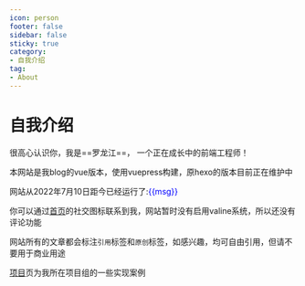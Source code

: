 ```yaml
---
icon: person
footer: false
sidebar: false
sticky: true
category:
- 自我介绍
tag:
- About
---
```


# 自我介绍

很高心认识你，我是==罗龙江==，
一个正在成长中的前端工程师！

<!-- more -->

本网站是我blog的vue版本，使用vuepress构建，原hexo的版本目前正在维护中

网站从2022年7月10日距今已经运行了:<text style="color:blue">{{msg}}</text>

你可以通过[首页](/)的社交图标联系到我，网站暂时没有启用valine系统，所以还没有评论功能

网站所有的文章都会标注`引用`标签和`原创`标签，如感兴趣，均可自由引用，但请不要用于商业用途

[项目](/home)页为我所在项目组的一些实现案例

<script setup>
import { h, ref } from 'vue'
const msg = ref(null)
setInterval(()=>{
    let ms=new Date()-new Date(2022,6,10)
    let day=Math.floor(ms/(24*3600*1000))
    let msLevel=ms%(24*3600*1000)
    let hours=Math.floor(msLevel/(3600*1000))
    let msLevelNext=msLevel%(3600*1000)
    let minutes=Math.floor(msLevelNext/(60*1000))
    let msLeaveLast=msLevelNext%(60*1000)
    let seconds=Math.round(msLeaveLast/1000)
    msg.value=`${day}天${hours}小时${minutes}分钟${seconds}秒`
},1000)
</script>
